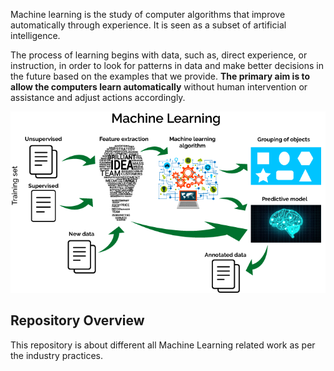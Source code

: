 
Machine learning is the study of computer algorithms that improve automatically through experience. It is seen as a subset of artificial intelligence.

The process of learning begins with data, such as, direct experience, or instruction, in order to look for patterns in data and make better decisions in the future based on the examples that we provide. **The primary aim is to allow the computers learn automatically** without human intervention or assistance and adjust actions accordingly.

![enter image description here](https://github.com/prashant-rocks/Data-Science/blob/master/images/mlflow.png)

## Repository Overview

This repository is about different all Machine Learning related work as per the industry practices.
